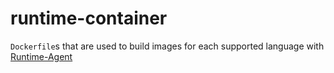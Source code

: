 # runtime-container

`Dockerfile`s that are used to build images for each supported language with [Runtime-Agent](https://github.com/Together-Coding/runtime-agent)